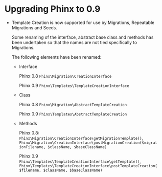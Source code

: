 # Upgrading Phinx to 0.9

* Template Creation is now supported for use by Migrations, Repeatable Migrations and Seeds.

  Some renaming of the interface, abstract base class and methods has
  been undertaken so that the names are not tied specifically to
  Migrations.

  The following elements have been renamed:

  * Interface

    Phinx 0.8
      `Phinx\Migration\CreationInterface`

    Phinx 0.9
      `Phinx\Templates\TemplateCreationInterface`

  * Class

    Phinx 0.8
      `Phinx\Migration\AbstractTemplateCreation`

    Phinx 0.9
      `Phinx\Templates\AbstractTemplateCreation`

  * Methods

    Phinx 0.8:
      `Phinx\Migration\CreationInterface\getMigrationTemplate()`,
      `Phinx\Migration\CreationInterface\postMigrationCreation($migrationFilename, $className, $baseClassName)`

    Phinx 0.9
      `Phinx\Templates\TemplateCreationInterface\getTemplate()`,
      `Phinx\Templates\TemplateCreationInterface\postTemplateCreation($filename, $className, $baseClassName)`

